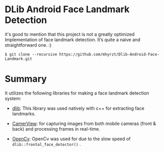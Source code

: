 # DLib Android Face Landmark Detection
it's good to mention that this project is not a greatly optimized Implementation of face landmark detection. It’s quite a naive and straightforward one. :)
```
$ git clone --recursive https://github.com/mhyrzt/Dlib-Android-Face-Landmark.git
```
# Summary
It utilizes the following libraries for making a face landmark detection system:

- [dlib](http://dlib.net/): This library was used natively with c++ for extracting face landmarks.

- [CamerView](https://github.com/natario1/CameraView): for capturing images from both mobile cameras (front & back) and processing frames in real-time.

- [OpenCv](https://opencv.org/android/): OpenCv was used for due to the slow speed of ```dlib::frontal_face_detector()``` .


